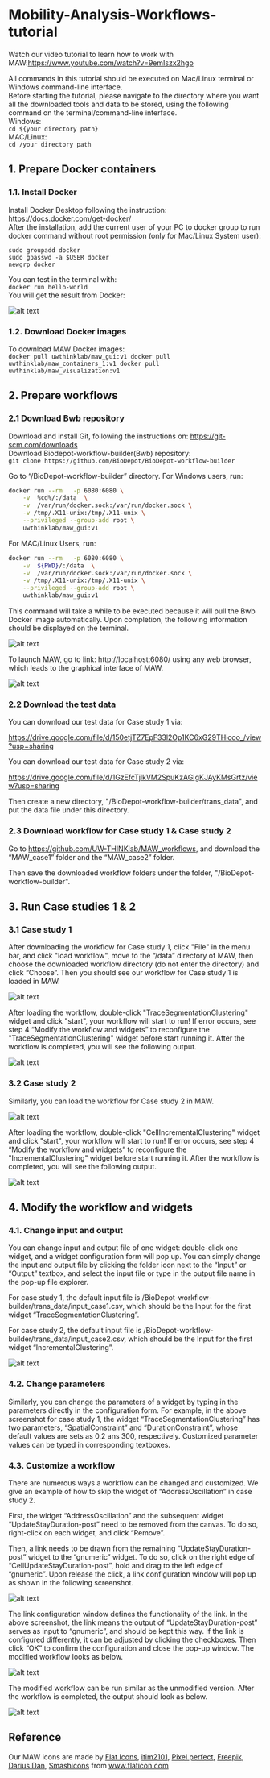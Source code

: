 # Mobility-Analysis-Workflows-tutorial
Watch our video tutorial to learn how to work with MAW:https://www.youtube.com/watch?v=9emIszx2hgo

All commands in this tutorial should be executed on Mac/Linux terminal or Windows command-line interface. \
Before starting the tutorial, please navigate to the directory where you want all the downloaded tools and data to be stored, using the following command on the terminal/command-line interface.\
Windows:\
`cd ${your directory path}` \
MAC/Linux: \
`cd /your directory path`

## 1. Prepare Docker containers
### 1.1. Install Docker
Install Docker Desktop following the instruction: https://docs.docker.com/get-docker/  \
After the installation, add the current user of your PC to docker group to run docker command without root permission (only for Mac/Linux System user): 
```
sudo groupadd docker
sudo gpasswd -a $USER docker      
newgrp docker     
```
You can test in the terminal with: \
`docker run hello-world`  \
You will get the result from Docker: 

![alt text](https://github.com/UW-THINKlab/Mobility-Analysis-Workflows-tutorial/blob/master/figures/Docker%20group%20result.png)

### 1.2. Download Docker images 
To download MAW Docker images: \
`
docker pull uwthinklab/maw_gui:v1
docker pull uwthinklab/maw_containers_1:v1
docker pull uwthinklab/maw_visualization:v1
`

## 2. Prepare workflows
### 2.1 Download Bwb repository
Download and install Git, following the instructions on: https://git-scm.com/downloads \
Download Biodepot-workflow-builder(Bwb) repository: \
`git clone https://github.com/BioDepot/BioDepot-workflow-builder`

Go to “/BioDepot-workflow-builder” directory. For Windows users, run:
```bash 
docker run --rm   -p 6080:6080 \
    -v  %cd%/:/data  \
    -v  /var/run/docker.sock:/var/run/docker.sock \
    -v /tmp/.X11-unix:/tmp/.X11-unix \
    --privileged --group-add root \
    uwthinklab/maw_gui:v1
```
For MAC/Linux Users, run:
```bash 
docker run --rm   -p 6080:6080 \
    -v  ${PWD}/:/data  \
    -v  /var/run/docker.sock:/var/run/docker.sock \
    -v /tmp/.X11-unix:/tmp/.X11-unix \
    --privileged --group-add root \
    uwthinklab/maw_gui:v1
```
This command will take a while to be executed because it will pull the Bwb Docker image automatically. Upon completion, the following information should be displayed on the terminal.

![alt text](https://github.com/UW-THINKlab/Mobility-Analysis-Workflows-tutorial/blob/master/figures/BWB%20start.png)

To launch MAW, go to link: http://localhost:6080/ using any web browser, which leads to the graphical interface of MAW.

![alt text](https://github.com/UW-THINKlab/Mobility-Analysis-Workflows-tutorial/blob/master/figures/MAW.png)

### 2.2 Download the test data 
You can download our test data for Case study 1 via: 

https://drive.google.com/file/d/150etjTZ7EpF33l2Op1KC6xG29THicoo_/view?usp=sharing

You can download our test data for Case study 2 via: 

https://drive.google.com/file/d/1GzEfcTjlkVM2SpuKzAGIgKJAyKMsGrtz/view?usp=sharing

Then create a new directory, "/BioDepot-workflow-builder/trans_data", and put the data file under this directory. 

### 2.3 Download workflow for Case study 1 & Case study 2
Go to https://github.com/UW-THINKlab/MAW_workflows, and download the “MAW_case1” folder and the “MAW_case2” folder. 

Then save the downloaded workflow folders under the folder, "/BioDepot-workflow-builder".

## 3. Run Case studies 1 & 2
### 3.1 Case study 1
After downloading the workflow for Case study 1, click "File" in the menu bar, and click "load workflow", move to the “/data” directory of MAW, then choose the downloaded workflow directory (do not enter the directory) and click “Choose”.
Then you should see our workflow for Case study 1 is loaded in MAW.

![alt text](https://github.com/UW-THINKlab/Mobility-Analysis-Workflows-tutorial/blob/master/figures/Case%201.png)

After loading the workflow, double-click "TraceSegmentationClustering" widget and click "start", your workflow will start to run! If error occurs, see step 4 “Modify the workflow and widgets” to reconfigure the "TraceSegmentationClustering" widget before start running it. After the workflow is completed, you will see the following output.

![alt text](https://github.com/UW-THINKlab/Mobility-Analysis-Workflows-tutorial/blob/master/figures/Case%201%20result.png)

### 3.2 Case study 2
Similarly, you can load the workflow for Case study 2 in MAW. 

![alt text](https://github.com/UW-THINKlab/Mobility-Analysis-Workflows-tutorial/blob/master/figures/Case%202.png)

After loading the workflow, double-click "CellIncrementalClustering" widget and click "start", your workflow will start to run! If error occurs, see step 4 “Modify the workflow and widgets” to reconfigure the "IncrementalClustering" widget before start running it. After the workflow is completed, you will see the following output.

![alt text](https://github.com/UW-THINKlab/Mobility-Analysis-Workflows-tutorial/blob/master/figures/Case%202%20result.png)

## 4. Modify the workflow and widgets
### 4.1. Change input and output 
You can change input and output file of one widget: double-click one widget, and a widget configuration form will pop up. You can simply change the input and output file by clicking the folder icon next to the “Input” or “Output” textbox, and select the input file or type in the output file name in the pop-up file explorer.

For case study 1, the default input file is /BioDepot-workflow-builder/trans_data/input_case1.csv, which should be the Input for the first widget “TraceSegmentationClustering”.

For case study 2, the default input file is /BioDepot-workflow-builder/trans_data/input_case2.csv, which should be the Input for the first widget “IncrementalClustering”.

![alt text](https://github.com/UW-THINKlab/Mobility-Analysis-Workflows-tutorial/blob/master/figures/Change%20Param%20case%201.png)

### 4.2. Change parameters
Similarly, you can change the parameters of a widget by typing in the parameters directly in the configuration form. For example, in the above screenshot for case study 1, the widget “TraceSegmentationClustering” has two parameters, “SpatialConstraint” and “DurationConstraint”, whose default values are sets as 0.2 ans 300, respectively. Customized parameter values can be typed in corresponding textboxes.

### 4.3. Customize a workflow
There are numerous ways a workflow can be changed and customized. We give an example of how to skip the widget of “AddressOscillation” in case study 2. 

First, the widget “AddressOscillation” and the subsequent widget “UpdateStayDuration-post” need to be removed from the canvas. To do so, right-click on each widget, and click “Remove”. 

Then, a link needs to be drawn from the remaining “UpdateStayDuration-post” widget to the “gnumeric” widget. To do so, click on the right edge of “CellUpdateStayDuration-post”, hold and drag to the left edge of “gnumeric”. Upon release the click, a link configuration window will pop up as shown in the following screenshot.

![alt text](https://github.com/UW-THINKlab/Mobility-Analysis-Workflows-tutorial/blob/master/figures/Add%20Link.png)

The link configuration window defines the functionality of the link. In the above screenshot, the link means the output of “UpdateStayDuration-post” serves as input to “gnumeric”, and should be kept this way. If the link is configured differently, it can be adjusted by clicking the checkboxes. Then click “OK” to confirm the configuration and close the pop-up window. The modified workflow looks as below.

![alt text](https://github.com/UW-THINKlab/Mobility-Analysis-Workflows-tutorial/blob/master/figures/Delete%20widget.png)

The modified workflow can be run similar as the unmodified version. After the workflow is completed, the output should look as below.

![alt text](https://github.com/UW-THINKlab/Mobility-Analysis-Workflows-tutorial/blob/master/figures/Case%202%20result.png)

## Reference
Our MAW icons are made by <a href="https://www.flaticon.com/authors/flat-icons" title="Flat Icons">Flat Icons</a>, <a href="https://www.flaticon.com/authors/itim2101" title="itim2101">itim2101</a>, <a href="https://www.flaticon.com/authors/pixel-perfect" title="Pixel perfect">Pixel perfect</a>, <a href="https://www.flaticon.com/authors/freepik" title="Freepik">Freepik</a>, <a href="https://www.flaticon.com/authors/darius-dan" title="Darius Dan">Darius Dan</a>, <a href="https://www.flaticon.com/authors/smashicons" title="Smashicons">Smashicons</a> from <a href="https://www.flaticon.com/" title="Flaticon"> www.flaticon.com</a> 


